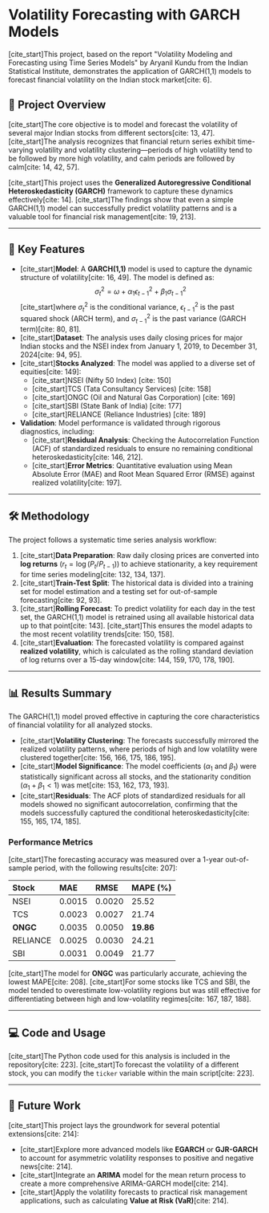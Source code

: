 # Volatility Forecasting with GARCH Models

[cite_start]This project, based on the report "Volatility Modeling and Forecasting using Time Series Models" by Aryanil Kundu from the Indian Statistical Institute, demonstrates the application of GARCH(1,1) models to forecast financial volatility on the Indian stock market[cite: 6].

## 📜 Project Overview

[cite_start]The core objective is to model and forecast the volatility of several major Indian stocks from different sectors[cite: 13, 47]. [cite_start]The analysis recognizes that financial return series exhibit time-varying volatility and volatility clustering—periods of high volatility tend to be followed by more high volatility, and calm periods are followed by calm[cite: 14, 42, 57].

[cite_start]This project uses the **Generalized Autoregressive Conditional Heteroskedasticity (GARCH)** framework to capture these dynamics effectively[cite: 14]. [cite_start]The findings show that even a simple GARCH(1,1) model can successfully predict volatility patterns and is a valuable tool for financial risk management[cite: 19, 213].

---

## 🔑 Key Features

* [cite_start]**Model**: A **GARCH(1,1)** model is used to capture the dynamic structure of volatility[cite: 16, 49]. The model is defined as:
    $$\sigma_{t}^{2}=\omega+\alpha_{1}\epsilon_{t-1}^{2}+\beta_{1}\sigma_{t-1}^{2}$$
    [cite_start]where $\sigma_{t}^{2}$ is the conditional variance, $\epsilon_{t-1}^{2}$ is the past squared shock (ARCH term), and $\sigma_{t-1}^{2}$ is the past variance (GARCH term)[cite: 80, 81].
* [cite_start]**Dataset**: The analysis uses daily closing prices for major Indian stocks and the NSEI index from January 1, 2019, to December 31, 2024[cite: 94, 95].
* [cite_start]**Stocks Analyzed**: The model was applied to a diverse set of equities[cite: 149]:
    * [cite_start]NSEI (Nifty 50 Index) [cite: 150]
    * [cite_start]TCS (Tata Consultancy Services) [cite: 158]
    * [cite_start]ONGC (Oil and Natural Gas Corporation) [cite: 169]
    * [cite_start]SBI (State Bank of India) [cite: 177]
    * [cite_start]RELIANCE (Reliance Industries) [cite: 189]
* **Validation**: Model performance is validated through rigorous diagnostics, including:
    * [cite_start]**Residual Analysis**: Checking the Autocorrelation Function (ACF) of standardized residuals to ensure no remaining conditional heteroskedasticity[cite: 146, 212].
    * [cite_start]**Error Metrics**: Quantitative evaluation using Mean Absolute Error (MAE) and Root Mean Squared Error (RMSE) against realized volatility[cite: 197].

---

## 🛠️ Methodology

The project follows a systematic time series analysis workflow:

1.  [cite_start]**Data Preparation**: Raw daily closing prices are converted into **log returns** ($r_t = \log(P_t/P_{t-1})$) to achieve stationarity, a key requirement for time series modeling[cite: 132, 134, 137].
2.  [cite_start]**Train-Test Split**: The historical data is divided into a training set for model estimation and a testing set for out-of-sample forecasting[cite: 92, 93].
3.  [cite_start]**Rolling Forecast**: To predict volatility for each day in the test set, the GARCH(1,1) model is retrained using all available historical data up to that point[cite: 143]. [cite_start]This ensures the model adapts to the most recent volatility trends[cite: 150, 158].
4.  [cite_start]**Evaluation**: The forecasted volatility is compared against **realized volatility**, which is calculated as the rolling standard deviation of log returns over a 15-day window[cite: 144, 159, 170, 178, 190].

---

## 📊 Results Summary

The GARCH(1,1) model proved effective in capturing the core characteristics of financial volatility for all analyzed stocks.

* [cite_start]**Volatility Clustering**: The forecasts successfully mirrored the realized volatility patterns, where periods of high and low volatility were clustered together[cite: 156, 166, 175, 186, 195].
* [cite_start]**Model Significance**: The model coefficients ($\alpha_1$ and $\beta_1$) were statistically significant across all stocks, and the stationarity condition ($\alpha_1 + \beta_1 < 1$) was met[cite: 153, 162, 173, 193].
* [cite_start]**Residuals**: The ACF plots of standardized residuals for all models showed no significant autocorrelation, confirming that the models successfully captured the conditional heteroskedasticity[cite: 155, 165, 174, 185].

### Performance Metrics

[cite_start]The forecasting accuracy was measured over a 1-year out-of-sample period, with the following results[cite: 207]:

| Stock    | MAE    | RMSE   | MAPE (%) |
| :------- | :----- | :----- | :------- |
| NSEI     | 0.0015 | 0.0020 | 25.52    |
| TCS      | 0.0023 | 0.0027 | 21.74    |
| **ONGC** | 0.0035 | 0.0050 | **19.86**|
| RELIANCE | 0.0025 | 0.0030 | 24.21    |
| SBI      | 0.0031 | 0.0049 | 21.77    |

[cite_start]The model for **ONGC** was particularly accurate, achieving the lowest MAPE[cite: 208]. [cite_start]For some stocks like TCS and SBI, the model tended to overestimate low-volatility regions but was still effective for differentiating between high and low-volatility regimes[cite: 167, 187, 188].

---

## 💻 Code and Usage

[cite_start]The Python code used for this analysis is included in the repository[cite: 223]. [cite_start]To forecast the volatility of a different stock, you can modify the `ticker` variable within the main script[cite: 223].

---

## 🚀 Future Work

[cite_start]This project lays the groundwork for several potential extensions[cite: 214]:

* [cite_start]Explore more advanced models like **EGARCH** or **GJR-GARCH** to account for asymmetric volatility responses to positive and negative news[cite: 214].
* [cite_start]Integrate an **ARIMA** model for the mean return process to create a more comprehensive ARIMA-GARCH model[cite: 214].
* [cite_start]Apply the volatility forecasts to practical risk management applications, such as calculating **Value at Risk (VaR)**[cite: 214].